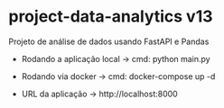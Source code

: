 # project-data-analytics v13
Projeto de análise de dados usando FastAPI e Pandas

- Rodando a aplicação local
 -> cmd: python main.py


- Rodando via docker
 -> cmd: docker-compose up -d


- URL da aplicação
 -> http://localhost:8000
